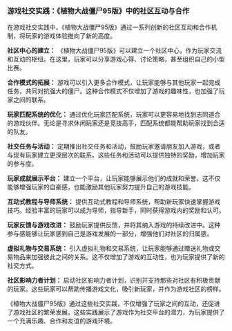 ### 游戏社交实践：《植物大战僵尸95版》中的社区互动与合作

在游戏社交实践中，《植物大战僵尸95版》通过一系列创新的社区互动和合作机制，将玩家的游戏体验推向了新的高度。

**社区中心的建立：**
《植物大战僵尸95版》可以建立一个社区中心，作为玩家交流和互动的枢纽。在这里，玩家可以分享游戏心得、讨论策略，甚至组织自己的小型比赛。

**合作模式的拓展：**
游戏可以引入更多合作模式，让玩家能够与其他玩家一起完成任务，共同对抗强大的僵尸。这种合作模式不仅增加了游戏的趣味性，也加强了玩家之间的联系。

**玩家匹配系统的优化：**
通过优化玩家匹配系统，玩家可以更容易地找到志同道合的游戏伙伴。无论是寻求休闲玩家还是竞技高手，匹配系统都能帮助玩家找到合适的队友。

**社交任务与活动：**
定期推出社交任务和活动，鼓励玩家邀请朋友加入游戏，或者与现有玩家建立更深层次的联系。这些任务和活动可以提供独特的奖励，增加玩家的参与度。

**玩家成就展示平台：**
建立一个平台，让玩家能够展示他们的成就和荣誉。这不仅能够增强玩家的自豪感，也能激励其他玩家努力提升自己的游戏技能。

**互动式教程与导师系统：**
提供互动式教程和导师系统，帮助新玩家快速掌握游戏技巧。经验丰富的玩家可以成为导师，指导新手，同时获得游戏内的奖励和认可。

**玩家反馈与游戏改进：**
鼓励玩家提供反馈，并将其纳入游戏的持续改进中。这种参与感能够让玩家感到自己是游戏发展的一部分，增强他们对社区的归属感。

**虚拟礼物与交易系统：**
引入虚拟礼物和交易系统，让玩家能够通过赠送礼物或交易物品来加强彼此之间的关系。这不仅增加了游戏的互动性，也为玩家提供了新的社交方式。

**社区影响力者计划：**
启动社区影响力者计划，识别并支持那些对社区有积极贡献的玩家。这些玩家可以帮助传播游戏文化，吸引新玩家，并作为游戏社区的榜样。

《植物大战僵尸95版》通过这些社交实践，不仅增强了玩家之间的互动，还促进了游戏社区的繁荣发展。这些实践展示了游戏作为社交平台的潜力，为玩家提供了一个充满乐趣、合作和友谊的游戏环境。